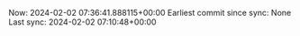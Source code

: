 Now: 2024-02-02 07:36:41.888115+00:00 Earliest commit since sync: None Last sync: 2024-02-02 07:10:48+00:00
